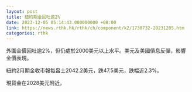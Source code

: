 ```yaml
---
layout: post
title: 紐約期金回吐逾2%
date: 2023-12-05 05:14:43.000000000 +08:00
link: https://news.rthk.hk/rthk/ch/component/k2/1730732-20231205.htm
categories: rthk
---
```


外圍金價回吐逾2%，但仍處於2000美元以上水平。美元及美國債息反彈，影響金價表現。

紐約2月期金收市報每盎士2042.2美元，跌47.5美元，跌幅近2.3%。

現貨金在2028美元附近。
